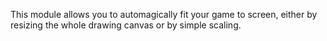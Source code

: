 This module allows you to automagically fit your game to screen, either by resizing the whole drawing canvas or by simple scaling.
